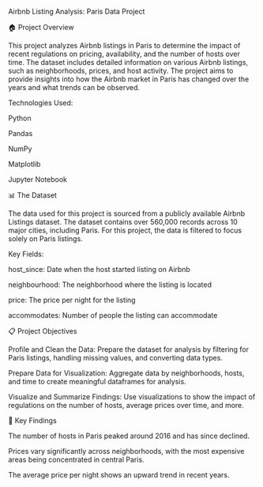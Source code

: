 Airbnb Listing Analysis: Paris Data Project

🏠 Project Overview

This project analyzes Airbnb listings in Paris to determine the impact of recent regulations on pricing, availability, and the number of hosts over time. The dataset includes detailed information on various Airbnb listings, such as neighborhoods, prices, and host activity. The project aims to provide insights into how the Airbnb market in Paris has changed over the years and what trends can be observed.

Technologies Used:

Python

Pandas

NumPy

Matplotlib

Jupyter Notebook

📊 The Dataset

The data used for this project is sourced from a publicly available Airbnb Listings dataset. The dataset contains over 560,000 records across 10 major cities, including Paris. For this project, the data is filtered to focus solely on Paris listings.

Key Fields:

host_since: Date when the host started listing on Airbnb

neighbourhood: The neighborhood where the listing is located

price: The price per night for the listing

accommodates: Number of people the listing can accommodate

📋 Project Objectives

Profile and Clean the Data: Prepare the dataset for analysis by filtering for Paris listings, handling missing values, and converting data types.

Prepare Data for Visualization: Aggregate data by neighborhoods, hosts, and time to create meaningful dataframes for analysis.

Visualize and Summarize Findings: Use visualizations to show the impact of regulations on the number of hosts, average prices over time, and more.

📌 Key Findings

The number of hosts in Paris peaked around 2016 and has since declined.

Prices vary significantly across neighborhoods, with the most expensive areas being concentrated in central Paris.

The average price per night shows an upward trend in recent years.
